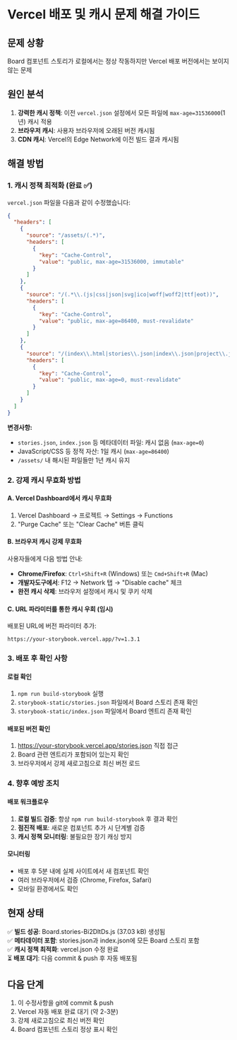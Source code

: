 # Vercel 배포 및 캐시 문제 해결 가이드

## 문제 상황
Board 컴포넌트 스토리가 로컬에서는 정상 작동하지만 Vercel 배포 버전에서는 보이지 않는 문제

## 원인 분석
1. **강력한 캐시 정책**: 이전 `vercel.json` 설정에서 모든 파일에 `max-age=31536000`(1년) 캐시 적용
2. **브라우저 캐시**: 사용자 브라우저에 오래된 버전 캐시됨
3. **CDN 캐시**: Vercel의 Edge Network에 이전 빌드 결과 캐시됨

## 해결 방법

### 1. 캐시 정책 최적화 (완료 ✅)
`vercel.json` 파일을 다음과 같이 수정했습니다:

```json
{
  "headers": [
    {
      "source": "/assets/(.*)",
      "headers": [
        {
          "key": "Cache-Control",
          "value": "public, max-age=31536000, immutable"
        }
      ]
    },
    {
      "source": "/(.*\\.(js|css|json|svg|ico|woff|woff2|ttf|eot))",
      "headers": [
        {
          "key": "Cache-Control",
          "value": "public, max-age=86400, must-revalidate"
        }
      ]
    },
    {
      "source": "/(index\\.html|stories\\.json|index\\.json|project\\.json)",
      "headers": [
        {
          "key": "Cache-Control",
          "value": "public, max-age=0, must-revalidate"
        }
      ]
    }
  ]
}
```

**변경사항:**
- `stories.json`, `index.json` 등 메타데이터 파일: 캐시 없음 (`max-age=0`)
- JavaScript/CSS 등 정적 자산: 1일 캐시 (`max-age=86400`)
- `/assets/` 내 해시된 파일들만 1년 캐시 유지

### 2. 강제 캐시 무효화 방법

#### A. Vercel Dashboard에서 캐시 무효화
1. Vercel Dashboard → 프로젝트 → Settings → Functions
2. "Purge Cache" 또는 "Clear Cache" 버튼 클릭

#### B. 브라우저 캐시 강제 무효화
사용자들에게 다음 방법 안내:
- **Chrome/Firefox**: `Ctrl+Shift+R` (Windows) 또는 `Cmd+Shift+R` (Mac)
- **개발자도구에서**: F12 → Network 탭 → "Disable cache" 체크
- **완전 캐시 삭제**: 브라우저 설정에서 캐시 및 쿠키 삭제

#### C. URL 파라미터를 통한 캐시 우회 (임시)
배포된 URL에 버전 파라미터 추가:
```
https://your-storybook.vercel.app/?v=1.3.1
```

### 3. 배포 후 확인 사항

#### 로컬 확인
1. `npm run build-storybook` 실행
2. `storybook-static/stories.json` 파일에서 Board 스토리 존재 확인
3. `storybook-static/index.json` 파일에서 Board 엔트리 존재 확인

#### 배포된 버전 확인
1. https://your-storybook.vercel.app/stories.json 직접 접근
2. Board 관련 엔트리가 포함되어 있는지 확인
3. 브라우저에서 강제 새로고침으로 최신 버전 로드

### 4. 향후 예방 조치

#### 배포 워크플로우
1. **로컬 빌드 검증**: 항상 `npm run build-storybook` 후 결과 확인
2. **점진적 배포**: 새로운 컴포넌트 추가 시 단계별 검증
3. **캐시 정책 모니터링**: 불필요한 장기 캐싱 방지

#### 모니터링
- 배포 후 5분 내에 실제 사이트에서 새 컴포넌트 확인
- 여러 브라우저에서 검증 (Chrome, Firefox, Safari)
- 모바일 환경에서도 확인

## 현재 상태
✅ **빌드 성공**: Board.stories-Bi2DltDs.js (37.03 kB) 생성됨  
✅ **메타데이터 포함**: stories.json과 index.json에 모든 Board 스토리 포함  
✅ **캐시 정책 최적화**: vercel.json 수정 완료  
⏳ **배포 대기**: 다음 commit & push 후 자동 배포됨  

## 다음 단계
1. 이 수정사항을 git에 commit & push
2. Vercel 자동 배포 완료 대기 (약 2-3분)
3. 강제 새로고침으로 최신 버전 확인
4. Board 컴포넌트 스토리 정상 표시 확인